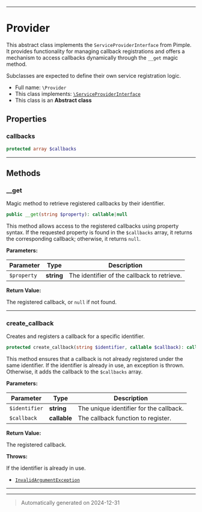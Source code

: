 ***

# Provider

This abstract class implements the `ServiceProviderInterface` from Pimple. It provides functionality for managing
callback registrations and offers a mechanism to access callbacks dynamically through the `__get` magic method.

Subclasses are expected to define their own service registration logic.

* Full name: `\Provider`
* This class implements:
[`\ServiceProviderInterface`](./classes/ServiceProviderInterface.md)
* This class is an **Abstract class**



## Properties


### callbacks



```php
protected array $callbacks
```







***

## Methods


### __get

Magic method to retrieve registered callbacks by their identifier.

```php
public __get(string $property): callable|null
```

This method allows access to the registered callbacks using property syntax. If the requested property is found
in the `$callbacks` array, it returns the corresponding callback; otherwise, it returns `null`.






**Parameters:**

| Parameter | Type | Description |
|-----------|------|-------------|
| `$property` | **string** | The identifier of the callback to retrieve. |


**Return Value:**

The registered callback, or `null` if not found.




***

### create_callback

Creates and registers a callback for a specific identifier.

```php
protected create_callback(string $identifier, callable $callback): callable
```

This method ensures that a callback is not already registered under the same identifier. If the identifier is
already in use, an exception is thrown. Otherwise, it adds the callback to the `$callbacks` array.






**Parameters:**

| Parameter | Type | Description |
|-----------|------|-------------|
| `$identifier` | **string** | The unique identifier for the callback. |
| `$callback` | **callable** | The callback function to register. |


**Return Value:**

The registered callback.



**Throws:**
<p>If the identifier is already in use.</p>

- [`InvalidArgumentException`](./classes/InvalidArgumentException.md)



***


***
> Automatically generated on 2024-12-31
